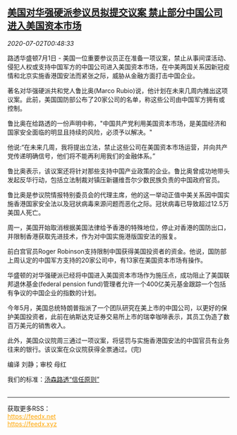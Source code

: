 <!--1593651321000-->
[美国对华强硬派参议员拟提交议案 禁止部分中国公司进入美国资本市场](https://cn.reuters.com/article/usa-china-capitol-china-0701-wedn-idCNKBS24303F)
------

<div><i>2020-07-02T00:48:33</i></div><div class="StandardArticleBody_body"><p>路透华盛顿7月1日 - 美国一位重要参议员正在准备一项议案，禁止从事间谍活动、侵犯人权或支持中国军方的中国公司进入美国资本市场，在中美两国关系因新冠疫情和北京实施香港国安法而紧张之际，威胁从金融方面打击中国企业。 </p><p>著名对华强硬派共和党人鲁比奥(Marco Rubio)说，他计划在未来几周内推出这项议案。此前，美国国防部公布了20家公司的名单，称这些公司由中国军方拥有或控制。 </p><p>鲁比奥在给路透的一份声明中称，"中国共产党利用美国资本市场，是美国经济和国家安全面临的明显且持续的风险，必须予以解决。" </p><p>他说:“在未来几周，我将提出立法，禁止这些公司在美国资本市场运营，并向共产党传递明确信号，他们将不能再利用我们的金融体系。” </p><p>鲁比奥表示，该议案还将针对那些支持中国产业政策的企业。鲁比奥曾成功地带头发起反华行动，包括立法制裁对镇压新疆维吾尔少数民族负责的中国政府官员。 </p><p>鲁比奥是参议院情报特别委员会的代理主席，他的这一举动正值中美关系因中国实施香港国家安全法以及冠状病毒来源问题而恶化之际。冠状病毒已导致超过12.5万美国人死亡。 </p><p>周一，美国开始取消根据美国法律给予香港的特殊地位，停止对香港的国防出口，并限制香港获取先进技术，作为对中国实施港版国安法的报复。 </p><p>前白宫官员Roger Robinson支持限制中国获得美国投资者的资金。他说，国防部上周认定的中国军方支持的20家公司中，有13家在美国资本市场有操作。 </p><p>华盛顿的对华强硬派已经将中国进入美国资本市场作为施压点，成功阻止了美国联邦退休基金(federal pension fund)管理者允许一个400亿美元基金跟踪一个包括有争议的中国企业的指数的计划。 </p><p>今年5月，美国总统特朗普指派了一个团队研究在美上市的中国公司，以更好的保护美国投资者，此前在纳斯达克证券交易所上市的瑞幸咖啡表示，其员工伪造了数百万美元的销售收入。 </p><p>此外，美国众议院周三通过一项议案，将惩罚与实施香港国安法的中国官员有业务往来的银行。该议案在众议院获得全票通过。(完) </p><div class="Attribution_container"><div class="Attribution_attribution"><p class="Attribution_content">编译 刘静；审校 母红 </p></div></div><div class="StandardArticleBody_trustBadgeContainer"><span class="StandardArticleBody_trustBadgeTitle">我们的标准：</span><span class="trustBadgeUrl"><a href="https://www.thomsonreuters.cn/content/dam/openweb/documents/pdf/china/brochures/about-us-1.pdf">汤森路透“信任原则”</a></span></div></div><br><hr><div>获取更多RSS：<br><a href="https://feedx.net" style="color:orange" target="_blank">https://feedx.net</a> <br><a href="https://feedx.xyz" style="color:orange" target="_blank">https://feedx.xyz</a><br></div>

